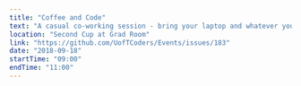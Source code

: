 ```yaml
---
title: "Coffee and Code"
text: "A casual co-working session - bring your laptop and whatever you're working on!"
location: "Second Cup at Grad Room"
link: "https://github.com/UofTCoders/Events/issues/183"
date: "2018-09-18"
startTime: "09:00"
endTime: "11:00"
---
```

